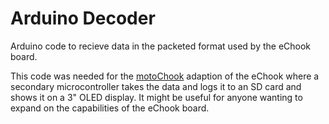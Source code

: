 # Arduino Decoder
Arduino code to recieve data in the packeted format used by the eChook board.

This code was needed for the [motoChook](https://github.com/rjpgriffin/motochook) adaption of the eChook where a secondary microcontroller takes the data and logs it to an SD card and shows it on a 3" OLED display. It might be useful for anyone wanting to expand on the capabilities of the eChook board.
